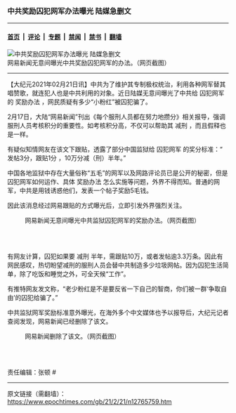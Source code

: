 ### 中共奖励囚犯网军办法曝光 陆媒急删文

---

#### [首页](../../../..?n12765759) &nbsp;|&nbsp; [评论](../../../../../epoch-comment?n12765759) &nbsp;|&nbsp; [专题](../../../../../epoch-special?n12765759) &nbsp;|&nbsp; [禁闻](../../../../../epoch-news?n12765759) &nbsp;|&nbsp; [禁书](../../../../../books?n12765759) &nbsp;|&nbsp; [翻墙](https://github.com/gfw-breaker/nogfw/blob/master/README.md?n12765759)


<div><img alt="中共奖励囚犯网军办法曝光 陆媒急删文" class="attachment-djy_600_400 size-djy_600_400 wp-post-image" src="https://i.epochtimes.com/assets/uploads/2021/02/1b06207a80d84361cd6ff4a6d5722649-600x400.jpg"/>
<div class="caption">
 网易新闻无意间曝光中共奖励囚犯网军的办法。（网页截图）
</div></div><hr/><div class="post_content" id="artbody" itemprop="articleBody">
 <!-- article content begin -->
 <p>
  【大纪元2021年02月21日讯】中共为了维护其专制极权统治，利用各种网军替其唱赞歌，就连犯人也是中共利用的对象。近日陆媒无意间曝光了中共给
  <ok href="https://www.epochtimes.com/gb/tag/%E5%9B%9A%E7%8A%AF%E7%BD%91%E5%86%9B.html">
   囚犯网军
  </ok>
  的
  <ok href="https://www.epochtimes.com/gb/tag/%E5%A5%96%E5%8A%B1%E5%8A%9E%E6%B3%95.html">
   奖励办法
  </ok>
  ，网民质疑有多少“小粉红”被囚犯骗了。
 </p>
 <p>
  2月17日，大陆“网易新闻”刊出《每个服刑人员都在努力地攒分》相关报导，强调服刑人员考核积分的重要性。如考核积分高，不仅可以帮助其
  <ok href="https://www.epochtimes.com/gb/tag/%E5%87%8F%E5%88%91.html">
   减刑
  </ok>
  ，而且假释也是一样。
 </p>
 <p>
  有疑似知情网友在该文下跟贴，透露了部分中国监狱给
  <ok href="https://www.epochtimes.com/gb/tag/%E5%9B%9A%E7%8A%AF%E7%BD%91%E5%86%9B.html">
   囚犯网军
  </ok>
  的奖分标准：“
  <ok href="https://www.epochtimes.com/gb/tag/%E5%8F%91%E5%B8%963%E5%88%86%EF%BC%8C%E8%B7%9F%E8%B4%B41%E5%88%86.html">
   发帖3分，跟贴1分
  </ok>
  ，10万分减（刑）半年。”
 </p>
 <p>
  中国各地监狱中存在大量俗称“五毛”的网军以及网路评论员已是公开的秘密，但是囚犯网军如何运作、具体
  <ok href="https://www.epochtimes.com/gb/tag/%E5%A5%96%E5%8A%B1%E5%8A%9E%E6%B3%95.html">
   奖励办法
  </ok>
  怎么实施等问题，外界不得而知。普通的网军，中共是用钱诱惑他们，发表一个帖子奖励5毛钱。
 </p>
 <p>
  因此该消息经过网易跟贴的方式曝光后，立即引发外界强烈关注。
 </p>
 <figure aria-describedby="caption-attachment-12765781" class="wp-caption aligncenter" id="attachment_12765781" style="width: 450px">
  <ok href="https://i.epochtimes.com/assets/uploads/2021/02/4f8a4774a6a594773991f13e4533387e.jpg" target="_blank">
   <img alt="" class="wp-image-12765781" src="https://i.epochtimes.com/assets/uploads/2021/02/4f8a4774a6a594773991f13e4533387e.jpg"/>
  </ok>
  <br/><figcaption class="wp-caption-text" id="caption-attachment-12765781">
   网易新闻无意间曝光中共监狱囚犯网军的奖励办法。（网页截图）
  </figcaption><br/>
 </figure><br/>
 <p>
  有网友计算，囚犯如果要
  <ok href="https://www.epochtimes.com/gb/tag/%E5%87%8F%E5%88%91.html">
   减刑
  </ok>
  半年，需跟贴10万，或者发帖逾3.3万条。因此有网民感叹，热切盼望减刑的服刑人员会替中共制造多少垃圾网帖。因为囚犯生活简单，除了吃饭和睡觉之外，可全天候“工作”。
 </p>
 <p>
  有推特网友发文称，“老少粉红是不是要反省一下自己的智商，你们被一群‘争取自由’的囚犯给骗了。”
 </p>
 <p>
  中共监狱网军奖励标准意外曝光，在海外多个中文媒体也予以报导后，大纪元记者查阅发现，网易新闻已经删除了该文。
 </p>
 <figure aria-describedby="caption-attachment-12765785" class="wp-caption aligncenter" id="attachment_12765785" style="width: 600px">
  <ok href="https://i.epochtimes.com/assets/uploads/2021/02/wangyi.jpg" target="_blank">
   <img alt="" class="size-large wp-image-12765785" src="https://i.epochtimes.com/assets/uploads/2021/02/wangyi-600x283.jpg"/>
  </ok>
  <br/><figcaption class="wp-caption-text" id="caption-attachment-12765785">
   网易新闻删除了该文。（网页截图）
  </figcaption><br/>
 </figure><br/>
 <p>
  责任编辑：张顿 #
 </p>
 <!-- article content end -->
 <div id="below_article_ad">
 </div>
</div>


---

原文链接（需翻墙）：https://www.epochtimes.com/gb/21/2/21/n12765759.htm